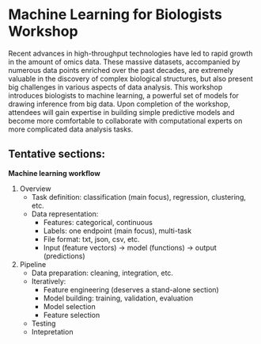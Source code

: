 # Machine Learning for Biologists Workshop

Recent advances in high-throughput technologies have led to rapid growth in the amount of omics data. These massive datasets, accompanied by numerous data points enriched over the past decades, are extremely valuable in the discovery of complex biological structures, but also present big challenges in various aspects of data analysis. This workshop introduces biologists to machine learning, a powerful set of models for drawing inference from big data.  Upon completion of the workshop, attendees will gain expertise in building simple predictive models and become more comfortable to collaborate with computational experts on more complicated data analysis tasks.

## Tentative sections:

**Machine learning workflow**
1. Overview
   * Task definition: classification (main focus), regression, clustering, etc.
   * Data representation: 
      * Features: categorical, continuous
      * Labels: one endpoint (main focus), multi-task
      * File format: txt, json, csv, etc.
      * Input (feature vectors) -> model (functions) -> output (predictions)
2. Pipeline
   * Data preparation: cleaning, integration, etc.
   * Iteratively:
      * Feature engineering (deserves a stand-alone section)
      * Model building: training, validation, evaluation
      * Model selection
      * Feature selection
   * Testing
   * Intepretation
 
    
